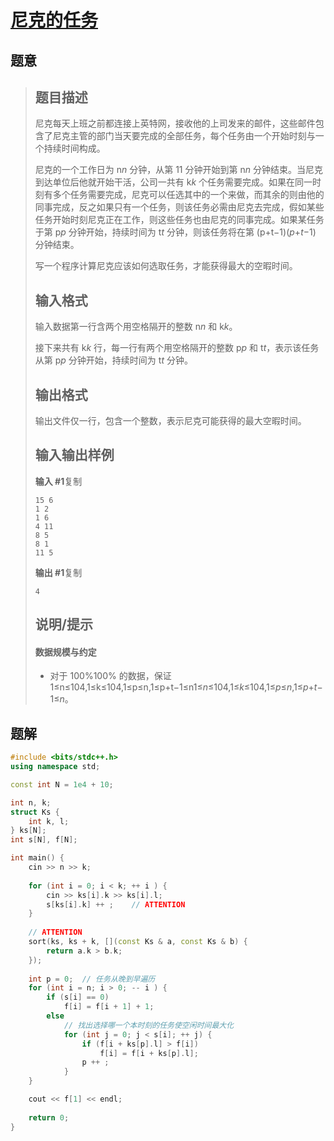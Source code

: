 # [尼克的任务](https://www.luogu.com.cn/problem/P1280) 

## 题意

>   ## 题目描述
>
>   尼克每天上班之前都连接上英特网，接收他的上司发来的邮件，这些邮件包含了尼克主管的部门当天要完成的全部任务，每个任务由一个开始时刻与一个持续时间构成。
>
>   尼克的一个工作日为 n*n* 分钟，从第 11 分钟开始到第 n*n* 分钟结束。当尼克到达单位后他就开始干活，公司一共有 k*k* 个任务需要完成。如果在同一时刻有多个任务需要完成，尼克可以任选其中的一个来做，而其余的则由他的同事完成，反之如果只有一个任务，则该任务必需由尼克去完成，假如某些任务开始时刻尼克正在工作，则这些任务也由尼克的同事完成。如果某任务于第 p*p* 分钟开始，持续时间为 t*t* 分钟，则该任务将在第 (p+t−1)(*p*+*t*−1) 分钟结束。
>
>   写一个程序计算尼克应该如何选取任务，才能获得最大的空暇时间。
>
>   ## 输入格式
>
>   输入数据第一行含两个用空格隔开的整数 n*n* 和 k*k*。
>
>   接下来共有 k*k* 行，每一行有两个用空格隔开的整数 p*p* 和 t*t*，表示该任务从第 p*p* 分钟开始，持续时间为 t*t* 分钟。
>
>   ## 输出格式
>
>   输出文件仅一行，包含一个整数，表示尼克可能获得的最大空暇时间。
>
>   ## 输入输出样例
>
>   **输入 #1**复制
>
>   ```
>   15 6
>   1 2
>   1 6
>   4 11
>   8 5
>   8 1
>   11 5
>   ```
>
>   **输出 #1**复制
>
>   ```
>   4
>   ```
>
>   ## 说明/提示
>
>   #### 数据规模与约定
>
>   -   对于 100%100% 的数据，保证 1≤n≤104,1≤k≤104,1≤p≤n,1≤p+t−1≤n1≤*n*≤104,1≤*k*≤104,1≤*p*≤*n*,1≤*p*+*t*−1≤*n*。

## 题解



```c++
#include <bits/stdc++.h>
using namespace std;

const int N = 1e4 + 10;

int n, k;
struct Ks {
    int k, l;
} ks[N];
int s[N], f[N];

int main() {
    cin >> n >> k;
    
    for (int i = 0; i < k; ++ i ) {
        cin >> ks[i].k >> ks[i].l;
        s[ks[i].k] ++ ;    // ATTENTION
    }
    
    // ATTENTION
    sort(ks, ks + k, [](const Ks & a, const Ks & b) {
        return a.k > b.k;
    });
    
    int p = 0;  // 任务从晚到早遍历
    for (int i = n; i > 0; -- i ) {
        if (s[i] == 0)
            f[i] = f[i + 1] + 1;
        else
            // 找出选择哪一个本时刻的任务使空闲时间最大化
            for (int j = 0; j < s[i]; ++ j) {
                if (f[i + ks[p].l] > f[i])
                    f[i] = f[i + ks[p].l];
                p ++ ;
            }
    }

    cout << f[1] << endl;
    
    return 0;
}
```



```python3

```

